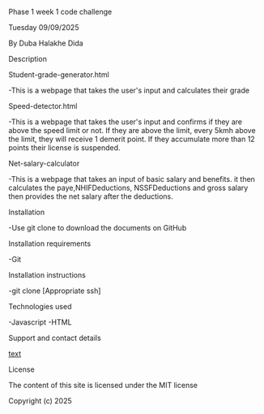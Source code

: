 Phase 1 week 1 code challenge

Tuesday 09/09/2025

By Duba Halakhe Dida

Description

Student-grade-generator.html

-This is a webpage that takes the user's input and calculates their grade

Speed-detector.html

-This is a webpage that takes the user's input and confirms if they are above the speed limit or not.
If they are above the limit, every 5kmh above the limit, they will receive 1 demerit point.
If they accumulate more than 12 points their license is suspended.

Net-salary-calculator

-This is a webpage that takes an input of basic salary and benefits. it then calculates the paye,NHIFDeductions, NSSFDeductions and gross salary then provides the net salary after the deductions.


Installation

-Use git clone to download the documents on GitHub

Installation requirements

-Git

Installation instructions

-git clone [Appropriate ssh]

Technologies used

-Javascript
-HTML

Support and contact details

[text](https://github.com/Dubahd)

License

The content of this site is licensed under the MIT license

Copyright (c) 2025